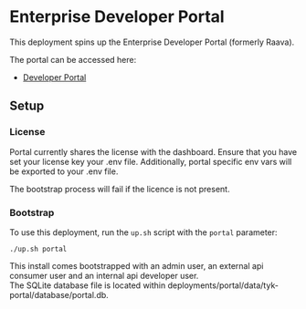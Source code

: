 # Enterprise Developer Portal

This deployment spins up the Enterprise Developer Portal (formerly Raava).

The portal can be accessed here:
- [Developer Portal](http://localhost:3100)


## Setup

### License
Portal currently shares the license with the dashboard. Ensure that you have set your license key your .env file. Additionally, portal specific env vars will be exported to your .env file. 

The bootstrap process will fail if the licence is not present.

### Bootstrap

To use this deployment, run the `up.sh` script with the `portal` parameter:

```
./up.sh portal
```

This install comes bootstrapped with an admin user, an external api consumer user and an internal api developer user.  
The SQLite database file is located within deployments/portal/data/tyk-portal/database/portal.db.
